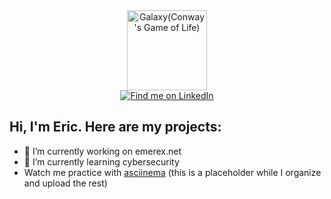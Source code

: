 <div id="header" align="center">
    <a title="Ryota Minami, CC0, via Wikimedia Commons" href="https://commons.wikimedia.org/wiki/File:Galaxy(Conway%27s_Game_of_Life).gif"><img width="128" alt="Galaxy(Conway&#039;s Game of Life)" src="https://upload.wikimedia.org/wikipedia/commons/8/85/Galaxy%28Conway%27s_Game_of_Life%29.gif"></a>
</div>

<div id="badges" align="center">
  <a href="https://www.linkedin.com/in/eric-carter-76b7b237"><img src="https://img.shields.io/badge/LinkedIn-blue?style=for-the-badge&logo=linkedin&logoColor=white" alt="Find me on LinkedIn"/></a>
</div>


## Hi, I'm Eric. Here are my projects:

- 🔭 I’m currently working on emerex.net
- 🌱 I’m currently learning cybersecurity
- Watch me practice with [asciinema](https://asciinema.org/a/hDM2yIYO64dOoLhY0XblV4chk) (this is a placeholder while I organize and upload the rest)
